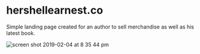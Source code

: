 # hershellearnest.co
Simple landing page created for an author to sell merchandise as well as his latest book.

![screen shot 2019-02-04 at 8 35 44 pm](https://user-images.githubusercontent.com/29298626/52248448-87463a00-28bc-11e9-8c7c-63ac0be7230f.png)
